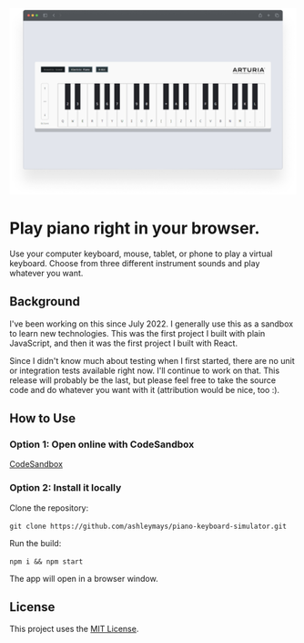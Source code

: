 ![Picture of the main webpage](./pianoKeyboardSimulator.png)

# Play piano right in your browser.

Use your computer keyboard, mouse, tablet, or phone to play a virtual keyboard. Choose from three different instrument sounds and play whatever you want.

## Background

I've been working on this since July 2022. I generally use this as a sandbox to learn new technologies. This was the first project I built with plain JavaScript, and then it was the first project I built with React.

Since I didn't know much about testing when I first started, there are no unit or integration tests available right now. I'll continue to work on that. This release will probably be the last, but please feel free to take the source code and do whatever you want with it (attribution would be nice, too :).

## How to Use
### Option 1: Open online with CodeSandbox

<a href="https://codesandbox.io/p/github/ashleymays/piano-keyboard-simulator/master?layout=%257B%2522sidebarPanel%2522%253A%2522EXPLORER%2522%252C%2522rootPanelGroup%2522%253A%257B%2522direction%2522%253A%2522horizontal%2522%252C%2522contentType%2522%253A%2522UNKNOWN%2522%252C%2522type%2522%253A%2522PANEL_GROUP%2522%252C%2522id%2522%253A%2522ROOT_LAYOUT%2522%252C%2522panels%2522%253A%255B%257B%2522type%2522%253A%2522PANEL_GROUP%2522%252C%2522contentType%2522%253A%2522UNKNOWN%2522%252C%2522direction%2522%253A%2522vertical%2522%252C%2522id%2522%253A%2522clpevwaan00073j6e854qn9a4%2522%252C%2522sizes%2522%253A%255B70%252C30%255D%252C%2522panels%2522%253A%255B%257B%2522type%2522%253A%2522PANEL_GROUP%2522%252C%2522contentType%2522%253A%2522EDITOR%2522%252C%2522direction%2522%253A%2522horizontal%2522%252C%2522id%2522%253A%2522EDITOR%2522%252C%2522panels%2522%253A%255B%257B%2522type%2522%253A%2522PANEL%2522%252C%2522contentType%2522%253A%2522EDITOR%2522%252C%2522id%2522%253A%2522clpevwaam00033j6em3jexkpj%2522%257D%255D%252C%2522sizes%2522%253A%255B100%255D%257D%252C%257B%2522type%2522%253A%2522PANEL_GROUP%2522%252C%2522contentType%2522%253A%2522SHELLS%2522%252C%2522direction%2522%253A%2522horizontal%2522%252C%2522id%2522%253A%2522SHELLS%2522%252C%2522panels%2522%253A%255B%257B%2522type%2522%253A%2522PANEL%2522%252C%2522contentType%2522%253A%2522SHELLS%2522%252C%2522id%2522%253A%2522clpevwaam00053j6eqx5hkgwh%2522%257D%255D%252C%2522sizes%2522%253A%255B100%255D%257D%255D%257D%252C%257B%2522type%2522%253A%2522PANEL_GROUP%2522%252C%2522contentType%2522%253A%2522DEVTOOLS%2522%252C%2522direction%2522%253A%2522vertical%2522%252C%2522id%2522%253A%2522DEVTOOLS%2522%252C%2522panels%2522%253A%255B%257B%2522type%2522%253A%2522PANEL%2522%252C%2522contentType%2522%253A%2522DEVTOOLS%2522%252C%2522id%2522%253A%2522clpevwaam00063j6eo47b3lzh%2522%257D%255D%252C%2522sizes%2522%253A%255B100%255D%257D%255D%252C%2522sizes%2522%253A%255B60%252C40%255D%257D%252C%2522tabbedPanels%2522%253A%257B%2522clpevwaam00033j6em3jexkpj%2522%253A%257B%2522id%2522%253A%2522clpevwaam00033j6em3jexkpj%2522%252C%2522tabs%2522%253A%255B%255D%257D%252C%2522clpevwaam00063j6eo47b3lzh%2522%253A%257B%2522id%2522%253A%2522clpevwaam00063j6eo47b3lzh%2522%252C%2522tabs%2522%253A%255B%257B%2522type%2522%253A%2522TASK_PORT%2522%252C%2522taskId%2522%253A%2522dev%2522%252C%2522port%2522%253A5000%252C%2522id%2522%253A%2522clpg177il00it3j6ekidgm1ej%2522%252C%2522mode%2522%253A%2522permanent%2522%252C%2522path%2522%253A%2522%252F%2522%257D%255D%252C%2522activeTabId%2522%253A%2522clpg177il00it3j6ekidgm1ej%2522%257D%252C%2522clpevwaam00053j6eqx5hkgwh%2522%253A%257B%2522id%2522%253A%2522clpevwaam00053j6eqx5hkgwh%2522%252C%2522activeTabId%2522%253A%2522clpi3zko4008u3j6fzg1mltsr%2522%252C%2522tabs%2522%253A%255B%257B%2522id%2522%253A%2522clpevwaam00043j6ehg7wf3ei%2522%252C%2522mode%2522%253A%2522permanent%2522%252C%2522type%2522%253A%2522TERMINAL%2522%252C%2522shellId%2522%253A%2522clpg17afr00b7efhh2a8icy1b%2522%257D%252C%257B%2522type%2522%253A%2522TASK_LOG%2522%252C%2522taskId%2522%253A%2522dev%2522%252C%2522id%2522%253A%2522clpi3zko4008u3j6fzg1mltsr%2522%252C%2522mode%2522%253A%2522permanent%2522%257D%255D%257D%257D%252C%2522showDevtools%2522%253Atrue%252C%2522showShells%2522%253Atrue%252C%2522showSidebar%2522%253Atrue%252C%2522sidebarPanelSize%2522%253A15%257D">CodeSandbox</a>

### Option 2: Install it locally

Clone the repository:

`git clone https://github.com/ashleymays/piano-keyboard-simulator.git`

Run the build:

`npm i && npm start`

The app will open in a browser window.

## License

This project uses the [MIT License](docs/LICENSE.md).
